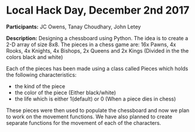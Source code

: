 # Local Hack Day, December 2nd 2017

**Participants:** JC Owens, Tanay Choudhary, John Letey

**Description:** Designing a chessboard using Python. The idea is to create a 2-D array of size 8x8. The pieces in a chess game are: 16x Pawns, 4x Rooks, 4x Knights, 4x Bishops, 2x Queens and 2x Kings (Divided in the the colors black and white)

Each of the pieces has been made using a class called Pieces which holds the following characteristics:

- the kind of the piece
- the color of the piece (Either black/white)
- the life which is either 1(default) or 0 (When a piece dies in chess)
  
These pieces were then used to populate the chessboard and now we plan to work on the movement functions. We have also planned to create separate functions for the movement of each of the characters.
